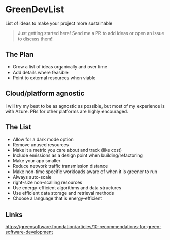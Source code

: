 # GreenDevList

List of ideas to make your project more sustainable

> Just getting started here! Send me a PR to add ideas or open an issue to discuss them!!

## The Plan

- Grow a list of ideas organically and over time
- Add details where feasible
- Point to external resources when viable

## Cloud/platform agnostic

I will try my best to be as agnostic as possible, but most of my experience is with Azure. PRs for other platforms are highly encouraged.

## The List

- Allow for a dark mode option
- Remove unused resources
- Make it a metric you care about and track (like cost)
- Include emissions as a design point when building/refactoring
- Make your app smaller
- Reduce network traffic transmission distance
- Make non-time specific workloads aware of when it is greener to run
- Always auto-scale
- right-size non-scalling resources
- Use energy-efficient algorithms and data structures
- Use efficient data storage and retrieval methods
- Choose a language that is energy-efficient

## Links

https://greensoftware.foundation/articles/10-recommendations-for-green-software-development
